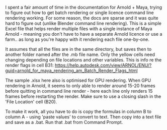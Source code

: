 I spent a fair amount of time in the documentation for Arnold + Maya, trying to figure out how to get batch rendering or single licence command line rendering working. For some reason, the docs are sparse and it was quite hard to figure out (unlike Blender command line rendering). This is a simple Excel file that helps render multiple files with a single instance of Maya Arnold - meaning you don't have to have a separate Arnold licence or use a farm.. as long as you're happy with it rendering each file one-by-one.

It assumes that all the files are in the same directory, but saves then to another folder named after the .mb file name. Only the yellow cells need changing depending on file locations and other variables. This is info re the render flags in cell B31: https://help.autodesk.com/view/ARNOL/ENU/?guid=arnold_for_maya_rendering_am_Batch_Render_Flags_html

The sample .xlsx here also is optimised for GPU rendering. When GPU rendering in Arnold, it seems to only able to render around 15-20 frames before quitting in command line render - here each line only renders 15 frames before restarting the render. Make sure to use a closing slash in the 'File Location' cell (B20).

To make it work, all you have to do is copy the formulas in column B to column A - using 'paste values' to convert to text. Then copy into a text file and save as a .bat. Run that .bat from Command Prompt.
